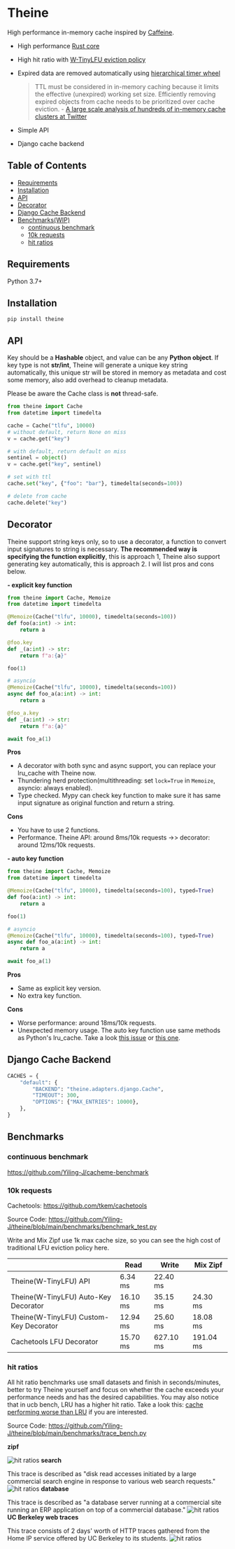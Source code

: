 # Theine
High performance in-memory cache inspired by [Caffeine](https://github.com/ben-manes/caffeine).

- High performance [Rust core](https://github.com/Yiling-J/theine-core)
- High hit ratio with [W-TinyLFU eviction policy](https://arxiv.org/pdf/1512.00727.pdf)
- Expired data are removed automatically using [hierarchical timer wheel](http://www.cs.columbia.edu/~nahum/w6998/papers/ton97-timing-wheels.pdf)

  > TTL must be considered in in-memory caching because
it limits the effective (unexpired) working set size. Efficiently removing expired objects from cache needs to be
prioritized over cache eviction. - [A large scale analysis of hundreds of in-memory
cache clusters at Twitter](https://www.usenix.org/system/files/osdi20-yang.pdf)
- Simple API
- Django cache backend

## Table of Contents

- [Requirements](#requirements)
- [Installation](#installation)
- [API](#api)
- [Decorator](#decorator)
- [Django Cache Backend](#django-cache-backend)
- [Benchmarks(WIP)](#benchmarks)
  * [continuous benchmark](#continuous-benchmark)
  * [10k requests](#10k-requests)
  * [hit ratios](#hit-ratios)

## Requirements
Python 3.7+

## Installation
```
pip install theine
```

## API

Key should be a **Hashable** object, and value can be any **Python object**. If key type is not **str/int**, Theine will generate a unique key string automatically, this unique str will be stored in memory as metadata and cost some memory, also add overhead to cleanup metadata.

Please be aware the Cache class is **not** thread-safe.

```Python
from theine import Cache
from datetime import timedelta

cache = Cache("tlfu", 10000)
# without default, return None on miss
v = cache.get("key")

# with default, return default on miss
sentinel = object()
v = cache.get("key", sentinel)

# set with ttl
cache.set("key", {"foo": "bar"}, timedelta(seconds=100))

# delete from cache
cache.delete("key")
```

## Decorator
Theine support string keys only, so to use a decorator, a function to convert input signatures to string is necessary. **The recommended way is specifying the function explicitly**, this is approach 1, Theine also support generating key automatically, this is approach 2. I will list pros and cons below.

**- explicit key function**

```python
from theine import Cache, Memoize
from datetime import timedelta

@Memoize(Cache("tlfu", 10000), timedelta(seconds=100))
def foo(a:int) -> int:
    return a

@foo.key
def _(a:int) -> str:
    return f"a:{a}"

foo(1)

# asyncio
@Memoize(Cache("tlfu", 10000), timedelta(seconds=100))
async def foo_a(a:int) -> int:
    return a

@foo_a.key
def _(a:int) -> str:
    return f"a:{a}"

await foo_a(1)

```

**Pros**
- A decorator with both sync and async support, you can replace your lru_cache with Theine now.
- Thundering herd protection(multithreading: set `lock=True` in `Memoize`, asyncio: always enabled).
- Type checked. Mypy can check key function to make sure it has same input signature as original function and return a string.

**Cons**
- You have to use 2 functions.
- Performance. Theine API: around 8ms/10k requests ->> decorator: around 12ms/10k requests.

**- auto key function**

```python
from theine import Cache, Memoize
from datetime import timedelta

@Memoize(Cache("tlfu", 10000), timedelta(seconds=100), typed=True)
def foo(a:int) -> int:
    return a

foo(1)

# asyncio
@Memoize(Cache("tlfu", 10000), timedelta(seconds=100), typed=True)
async def foo_a(a:int) -> int:
    return a

await foo_a(1)

```
**Pros**
- Same as explicit key version.
- No extra key function.

**Cons**
- Worse performance: around 18ms/10k requests.
- Unexpected memory usage. The auto key function use same methods as Python's lru_cache. Take a look [this issue](https://github.com/python/cpython/issues/88476) or [this one](https://github.com/python/cpython/issues/64058).


## Django Cache Backend

```Python
CACHES = {
    "default": {
        "BACKEND": "theine.adapters.django.Cache",
        "TIMEOUT": 300,
        "OPTIONS": {"MAX_ENTRIES": 10000},
    },
}
```

## Benchmarks
### continuous benchmark
https://github.com/Yiling-J/cacheme-benchmark

### 10k requests
Cachetools: https://github.com/tkem/cachetools

Source Code: https://github.com/Yiling-J/theine/blob/main/benchmarks/benchmark_test.py

Write and Mix Zipf use 1k max cache size, so you can see the high cost of traditional LFU eviction policy here.

|                                        | Read     | Write     | Mix Zipf  |
|----------------------------------------|----------|-----------|-----------|
| Theine(W-TinyLFU) API                  | 6.34 ms  | 22.40 ms  |           |
| Theine(W-TinyLFU) Auto-Key Decorator   | 16.10 ms | 35.15 ms  | 24.30 ms  |
| Theine(W-TinyLFU) Custom-Key Decorator | 12.94 ms | 25.60 ms  | 18.08 ms  |
| Cachetools LFU Decorator               | 15.70 ms | 627.10 ms | 191.04 ms |

### hit ratios

All hit ratio benchmarks use small datasets and finish in seconds/minutes, better to try Theine yourself and focus on whether the cache exceeds your performance needs and has the desired capabilities. You may also notice that in ucb bench, LRU has a higher hit ratio. Take a look this: [cache performing worse than LRU](https://github.com/ben-manes/caffeine/issues/106) if you are interested.

Source Code: https://github.com/Yiling-J/theine/blob/main/benchmarks/trace_bench.py

**zipf**

![hit ratios](benchmarks/zipf.png)
**search**

This trace is described as "disk read accesses initiated by a large commercial search engine in response to various web search requests."
![hit ratios](benchmarks/s3.png)
**database**

This trace is described as "a database server running at a commercial site running an ERP application on top of a commercial database."
![hit ratios](benchmarks/ds1.png)
**UC Berkeley web traces**

This trace consists of 2 days' worth of HTTP traces gathered from the Home IP service offered by UC Berkeley to its students.
![hit ratios](benchmarks/ucb.png)
